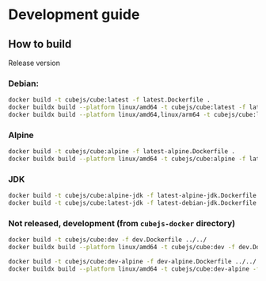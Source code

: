 # Development guide

## How to build

Release version

### Debian:

```sh
docker build -t cubejs/cube:latest -f latest.Dockerfile .
docker buildx build --platform linux/amd64 -t cubejs/cube:latest -f latest.Dockerfile .
docker buildx build --platform linux/amd64,linux/arm64 -t cubejs/cube:latest -f latest.Dockerfile .
```

### Alpine

```sh
docker build -t cubejs/cube:alpine -f latest-alpine.Dockerfile .
docker buildx build --platform linux/amd64 -t cubejs/cube:alpine -f latest-alpine.Dockerfile .
```

### JDK

```sh
docker build -t cubejs/cube:alpine-jdk -f latest-alpine-jdk.Dockerfile .
docker build -t cubejs/cube:latest-jdk -f latest-debian-jdk.Dockerfile .
```

### Not released, development (from `cubejs-docker` directory)

```sh
docker build -t cubejs/cube:dev -f dev.Dockerfile ../../
docker buildx build --platform linux/amd64 -t cubejs/cube:dev -f dev.Dockerfile ../../
```

```sh
docker build -t cubejs/cube:dev-alpine -f dev-alpine.Dockerfile ../../
docker buildx build --platform linux/amd64 -t cubejs/cube:dev-alpine -f dev-alpine.Dockerfile ../../
```
